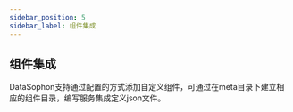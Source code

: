```yaml
---
sidebar_position: 5
sidebar_label: 组件集成
---
```


## 组件集成

DataSophon支持通过配置的方式添加自定义组件，可通过在meta目录下建立相应的组件目录，编写服务集成定义json文件。

